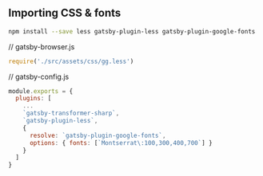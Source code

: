 ## Importing CSS & fonts

```bash
npm install --save less gatsby-plugin-less gatsby-plugin-google-fonts
```

// gatsby-browser.js

```javascript
require('./src/assets/css/gg.less')
```

// gatsby-config.js

```javascript
module.exports = {
  plugins: [
    ...
    `gatsby-transformer-sharp`,
    `gatsby-plugin-less`,
    {
      resolve: `gatsby-plugin-google-fonts`,
      options: { fonts: [`Montserrat\:100,300,400,700`] }
    }
  ]
}
```
